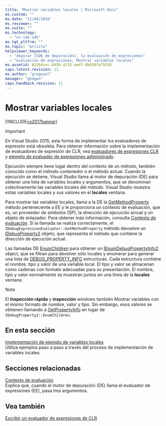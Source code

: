 ```yaml
---
title: "Mostrar variables locales | Microsoft Docs"
ms.custom: ""
ms.date: "11/04/2016"
ms.reviewer: ""
ms.suite: ""
ms.technology: 
  - "vs-ide-sdk"
ms.tgt_pltfrm: ""
ms.topic: "article"
helpviewer_keywords: 
  - "depurar [SDK de depuración], la evaluación de expresiones"
  - "evaluación de expresiones, Mostrar variables locales"
ms.assetid: 62264cec-845b-4233-aed7-0b038fa79250
caps.latest.revision: 11
ms.author: "gregvanl"
manager: "ghogen"
caps.handback.revision: 11
---
```

# Mostrar variables locales
[!INCLUDE[vs2017banner](../../code-quality/includes/vs2017banner.md)]

> [!IMPORTANT]
>  En Visual Studio 2015, esta forma de implementar los evaluadores de expresión está obsoleta. Para obtener información sobre la implementación de evaluadores de expresión de CLR, vea [evaluadores de expresiones CLR](https://github.com/Microsoft/ConcordExtensibilitySamples/wiki/CLR-Expression-Evaluators) y [ejemplo de evaluador de expresiones administrado](https://github.com/Microsoft/ConcordExtensibilitySamples/wiki/Managed-Expression-Evaluator-Sample).  
  
 Ejecución siempre tiene lugar dentro del contexto de un método, también conocido como el método contenedor o el método actual. Cuando la ejecución se detiene, Visual Studio llama al motor de depuración \(DE\) para obtener una lista de variables locales y argumentos, que se denominan colectivamente las variables locales del método. Visual Studio muestra estas variables locales y sus valores en el **locales** ventana.  
  
 Para mostrar las variables locales, llama a la DE la [GetMethodProperty](../../extensibility/debugger/reference/idebugexpressionevaluator-getmethodproperty.md) método perteneciente a EE y le proporciona un contexto de evaluación, que es, un proveedor de símbolos \(SP\), la dirección de ejecución actual y un objeto de enlazador. Para obtener más información, consulta [Contexto de evaluación](../../extensibility/debugger/evaluation-context.md). Si la llamada se realiza correctamente, el `IDebugExpressionEvaluator::GetMethodProperty` método devuelve un [IDebugProperty2](../../extensibility/debugger/reference/idebugproperty2.md) objeto, que representa el método que contiene la dirección de ejecución actual.  
  
 Las llamadas DE [EnumChildren](../../extensibility/debugger/reference/idebugproperty2-enumchildren.md) para obtener un [IEnumDebugPropertyInfo2](../../extensibility/debugger/reference/ienumdebugpropertyinfo2.md) object, que se filtran para devolver sólo locales y enumerar para generar una lista de [DEBUG\_PROPERTY\_INFO](../../extensibility/debugger/reference/debug-property-info.md) estructuras. Cada estructura contiene el nombre, tipo y valor de una variable local. El tipo y valor se almacenan como cadenas con formato adecuadas para su presentación. El nombre, tipo y valor normalmente se muestran juntos en una línea de la **locales** ventana.  
  
> [!NOTE]
>  El **Inspección rápida** y **inspección** windows también Mostrar variables con el mismo formato de nombre, valor y tipo. Sin embargo, esos valores se obtienen llamando a [GetPropertyInfo](../../extensibility/debugger/reference/idebugproperty2-getpropertyinfo.md) en lugar de `IDebugProperty2::EnumChildren`.  
  
## En esta sección  
 [Implementación de ejemplo de variables locales](../../extensibility/debugger/sample-implementation-of-locals.md)  
 Utiliza ejemplos paso a paso a través del proceso de implementación de variables locales.  
  
## Secciones relacionadas  
 [Contexto de evaluación](../../extensibility/debugger/evaluation-context.md)  
 Explica que, cuando el motor de depuración \(DE\) llama el evaluador de expresiones \(EE\), pasa tres argumentos.  
  
## Vea también  
 [Escribir un evaluador de expresiones de CLR](../../extensibility/debugger/writing-a-common-language-runtime-expression-evaluator.md)